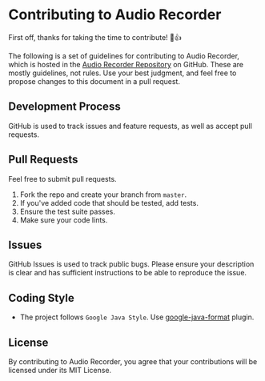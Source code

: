 # Contributing to Audio Recorder

First off, thanks for taking the time to contribute! :tada::+1:

The following is a set of guidelines for contributing to Audio Recorder, which is hosted in the [Audio Recorder Repository](https://github.com/vivekweb2013/audio-recorder) on GitHub. These are mostly guidelines, not rules. Use your best judgment, and feel free to propose changes to this document in a pull request.

## Development Process
GitHub is used to track issues and feature requests, as well as accept pull requests.

## Pull Requests
Feel free to submit pull requests.

1. Fork the repo and create your branch from `master`.
2. If you've added code that should be tested, add tests.
4. Ensure the test suite passes.
5. Make sure your code lints.

## Issues
GitHub Issues is used to track public bugs.
Please ensure your description is clear and has sufficient instructions to be able to reproduce the issue.

## Coding Style  
* The project follows `Google Java Style`. Use [google-java-format](https://plugins.jetbrains.com/plugin/8527-google-java-format) plugin.

## License
By contributing to Audio Recorder, you agree that your contributions will be licensed under its MIT License.